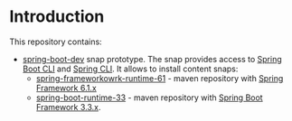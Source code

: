 # Introduction

This repository contains:
- [spring-boot-dev](spring-boot-dev) snap prototype. The snap provides access to [Spring Boot CLI](https://docs.spring.io/spring-boot/cli/index.html) and [Spring CLI](https://spring.io/projects/spring-cli).
  It allows to install content snaps:
  - [spring-frameworkowrk-runtime-61](spring-framework-runtime-61) - maven repository with [Spring Framework 6.1.x](https://spring.io/projects/spring-framework)
  - [spring-boot-runtime-33](spring-boot-runtime-33) - maven repository with [Spring Boot Framework 3.3.x](https://spring.io/projects/spring-boot).

